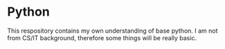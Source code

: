 # Python  
This respository contains my own understanding of base python. I am not from CS/IT background, therefore some things will be really basic. 

